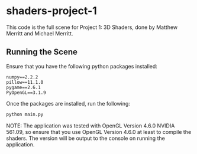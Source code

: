 # shaders-project-1

This code is the full scene for Project 1: 3D Shaders, done by Matthew Merritt and Michael Merritt. 

## Running the Scene

Ensure that you have the following python packages installed:

```
numpy==2.2.2
pillow==11.1.0
pygame==2.6.1
PyOpenGL==3.1.9
```

Once the packages are installed, run the following:

```bash
python main.py
```

NOTE: The application was tested with OpenGL Version 4.6.0 NVIDIA 561.09, so ensure that you use OpenGL Version 4.6.0 at least to compile the shaders. The version will be output to the console on running the application.